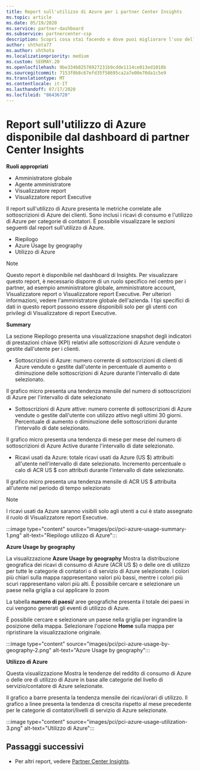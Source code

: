 ```yaml
---
title: Report sull'utilizzo di Azure per i partner Center Insights
ms.topic: article
ms.date: 05/19/2020
ms.service: partner-dashboard
ms.subservice: partnercenter-csp
description: Scopri cosa stai facendo e dove puoi migliorare l'uso delle sottoscrizioni di Azure che Vendi o Gestisci per i tuoi clienti.
author: shthota77
ms.author: shthota
ms.localizationpriority: medium
ms.custom: SEOMAY.20
ms.openlocfilehash: 9be334b02576927231b9cdde1114ce013ed1018b
ms.sourcegitcommit: 7153f0b8c67efd35f58695ca2a7e00e70da1c5e9
ms.translationtype: MT
ms.contentlocale: it-IT
ms.lasthandoff: 07/17/2020
ms.locfileid: "86436720"
---
```

# <a name="azure-usage-report-available-from-the-partner-center-insights-dashboard"></a>Report sull'utilizzo di Azure disponibile dal dashboard di partner Center Insights

**Ruoli appropriati**
- Amministratore globale
- Agente amministratore
- Visualizzatore report
- Visualizzatore report Executive

Il report sull'utilizzo di Azure presenta le metriche correlate alle sottoscrizioni di Azure dei clienti. Sono inclusi i ricavi di consumo e l'utilizzo di Azure per categorie di contatori. È possibile visualizzare le sezioni seguenti dal report sull'utilizzo di Azure.

- Riepilogo
- Azure Usage by geography
- Utilizzo di Azure

 > [!NOTE]
 > Questo report è disponibile nel dashboard di Insights. Per visualizzare questo report, è necessario disporre di un ruolo specifico nel centro per i partner, ad esempio amministratore globale, amministratore account, Visualizzatore report o Visualizzatore report Executive. Per ulteriori informazioni, vedere l'amministratore globale dell'azienda. I tipi specifici di dati in questo report possono essere disponibili solo per gli utenti con privilegi di Visualizzatore di report Executive.

**Summary**

La sezione Riepilogo presenta una visualizzazione snapshot degli indicatori di prestazioni chiave (KPI) relativi alle sottoscrizioni di Azure vendute o gestite dall'utente per i clienti.  

- Sottoscrizioni di Azure: numero corrente di sottoscrizioni di clienti di Azure vendute o gestite dall'utente in percentuale di aumento o diminuzione delle sottoscrizioni di Azure durante l'intervallo di date selezionato.

Il grafico micro presenta una tendenza mensile del numero di sottoscrizioni di Azure per l'intervallo di date selezionato
- Sottoscrizioni di Azure attive: numero corrente di sottoscrizioni di Azure vendute o gestite dall'utente con utilizzo attivo negli ultimi 30 giorni.
Percentuale di aumento o diminuzione delle sottoscrizioni durante l'intervallo di date selezionato.

Il grafico micro presenta una tendenza di mese per mese del numero di sottoscrizioni di Azure Active durante l'intervallo di date selezionato.

- Ricavi usati da Azure: totale ricavi usati da Azure (US $) attribuiti all'utente nell'intervallo di date selezionato.
Incremento percentuale o calo di ACR US $ con attributi durante l'intervallo di date selezionato. 

Il grafico micro presenta una tendenza mensile di ACR US $ attribuita all'utente nel periodo di tempo selezionato


> [!NOTE]
 > I ricavi usati da Azure saranno visibili solo agli utenti a cui è stato assegnato il ruolo di Visualizzatore report Executive.

:::image type="content" source="images/pci/pci-azure-usage-summary-1.png" alt-text="Riepilogo utilizzo di Azure":::

**Azure Usage by geography**

La visualizzazione **Azure Usage by geography** Mostra la distribuzione geografica dei ricavi di consumo di Azure (ACR US $) o delle ore di utilizzo per tutte le categorie di contatori o di servizio di Azure selezionate. I colori più chiari sulla mappa rappresentano valori più bassi, mentre i colori più scuri rappresentano valori più alti. È possibile cercare e selezionare un paese nella griglia a cui applicare lo zoom 

La tabella **numero di paesi/** aree geografiche presenta il totale dei paesi in cui vengono generati gli eventi di utilizzo di Azure.

È possibile cercare e selezionare un paese nella griglia per ingrandire la posizione della mappa. Selezionare l'opzione **Home** sulla mappa per ripristinare la visualizzazione originale.

:::image type="content" source="images/pci/pci-azure-usage-by-geography-2.png" alt-text="Azure Usage by geography":::

**Utilizzo di Azure**

Questa visualizzazione Mostra le tendenze del reddito di consumo di Azure o delle ore di utilizzo di Azure in base alle categorie del livello di servizio/contatore di Azure selezionate. 

Il grafico a barre presenta la tendenza mensile dei ricavi/orari di utilizzo. Il grafico a linee presenta la tendenza di crescita rispetto al mese precedente per le categorie di contatori/livelli di servizio di Azure selezionate.

:::image type="content" source="images/pci/pci-azure-usage-utilization-3.png" alt-text="Utilizzo di Azure":::

## <a name="next-steps"></a>Passaggi successivi

- Per altri report, vedere [Partner Center Insights](partner-center-insights.md).
